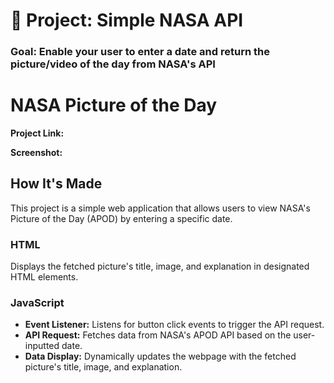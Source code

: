 # 🚀 Project: Simple NASA API

### Goal: Enable your user to enter a date and return the picture/video of the day from NASA's API

# NASA Picture of the Day

**Project Link:** 

**Screenshot:** 


## How It's Made

This project is a simple web application that allows users to view NASA's Picture of the Day (APOD) by entering a specific date.

### HTML
Displays the fetched picture's title, image, and explanation in designated HTML elements.

### JavaScript
- **Event Listener:** Listens for button click events to trigger the API request.
- **API Request:** Fetches data from NASA's APOD API based on the user-inputted date.
- **Data Display:** Dynamically updates the webpage with the fetched picture's title, image, and explanation.


